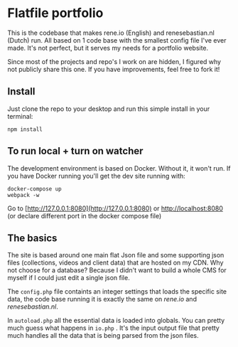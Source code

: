 # Flatfile portfolio

This is the codebase that makes rene.io (English) and renesebastian.nl (Dutch) run. All based on 1 code base with the smallest config file I've ever made. It's not perfect, but it serves my needs for a portfolio website.

Since most of the projects and repo's I work on are hidden, I figured why not publicly share this one. If you have improvements, feel free to fork it!

## Install

Just clone the repo to your desktop and run this simple install in your terminal:

`npm install`

## To run local + turn on watcher

The development environment is based on Docker. Without it, it won't run. If you have Docker running you'll get the dev site running with:

```
docker-compose up
webpack -w
```

Go to [http://127.0.0.1:8080](http://127.0.0.1:8080) or [http://localhost:8080](http://localhost:8080/) (or declare different port in the docker compose file)

## The basics

The site is based around one main flat Json file and some supporting json files (collections, videos and client data) that are hosted on my CDN. Why not choose for a database? Because I didn't want to build a whole CMS for myself if I could just edit a single json file.

The `config.php` file containts an integer settings that loads the specific site data, the code base running it is exactly the same on _rene.io_ and _renesebastian.nl_.

In `autoload.php` all the essential data is loaded into globals. You can pretty much guess what happens in `io.php` . It's the input output file that pretty much handles all the data that is being parsed from the json files.
